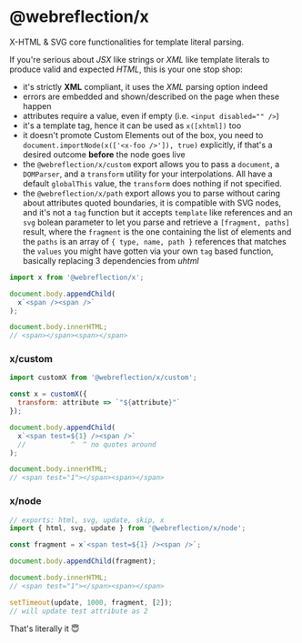 # @webreflection/x

X-HTML & SVG core functionalities for template literal parsing.

If you're serious about *JSX* like strings or *XML* like template literals to produce valid and expected *HTML*, this is your one stop shop:

  * it's strictly **XML** compliant, it uses the *XML* parsing option indeed
  * errors are embedded and shown/described on the page when these happen
  * attributes require a value, even if empty (i.e. `<input disabled="" />`)
  * it's a template tag, hence it can be used as `x([xhtml])` too
  * it doesn't promote Custom Elements out of the box, you need to `document.importNode(x(['<x-foo />']), true)` explicitly, if that's a desired outcome **before** the node goes live
  * the `@webreflection/x/custom` export allows you to pass a `document`, a `DOMParser`, and a `transform` utility for your interpolations. All have a default `globalThis` value, the `transform` does nothing if not specified.
  * the `@webreflection/x/path` export allows you to parse without caring about attributes quoted boundaries, it is compatible with SVG nodes, and it's not a `tag` function but it accepts `template` like references and an `svg` bolean parameter to let you parse and retrieve a `[fragment, paths]` result, where the `fragment` is the one containing the list of elements and the `paths` is an array of `{ type, name, path }` references that matches the `values` you might have gotten via your own `tag` based function, basically replacing 3 dependencies from *uhtml*

```js
import x from '@webreflection/x';

document.body.appendChild(
  x`<span /><span />`
);

document.body.innerHTML;
// <span></span><span></span>
```

### x/custom
```js
import customX from '@webreflection/x/custom';

const x = customX({
  transform: attribute => `"${attribute}"`
});

document.body.appendChild(
  x`<span test=${1} /><span />`
  //           ^  ^ no quotes around
);

document.body.innerHTML;
// <span test="1"></span><span></span>
```

### x/node
```js
// exports: html, svg, update, skip, x
import { html, svg, update } from '@webreflection/x/node';

const fragment = x`<span test=${1} /><span />`;

document.body.appendChild(fragment);

document.body.innerHTML;
// <span test="1"></span><span></span>

setTimeout(update, 1000, fragment, [2]);
// will update test attribute as 2
```

That's literally it 😇
